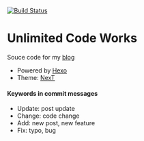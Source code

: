 [![Build Status](https://travis-ci.org/Aetf/Aetf.github.io.svg?branch=hexo)](https://travis-ci.org/Aetf/Aetf.github.io)

# Unlimited Code Works
Souce code for my [blog](http://unlimitedcodeworks.xyz)

- Powered by [Hexo](https://hexo.io/)
- Theme: [NexT](https://github.com/Aetf/hexo-theme-next)

#### Keywords in commit messages
- Update: post update
- Change: code change
- Add: new post, new feature
- Fix: typo, bug